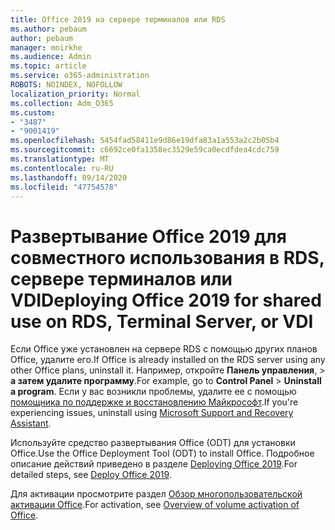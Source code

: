 ```yaml
---
title: Office 2019 на сервере терминалов или RDS
ms.author: pebaum
author: pebaum
manager: mnirkhe
ms.audience: Admin
ms.topic: article
ms.service: o365-administration
ROBOTS: NOINDEX, NOFOLLOW
localization_priority: Normal
ms.collection: Adm_O365
ms.custom:
- "3487"
- "9001419"
ms.openlocfilehash: 5454fad58411e9d86e19dfa83a1a553a2c2b05b4
ms.sourcegitcommit: c6692ce0fa1358ec3529e59ca0ecdfdea4cdc759
ms.translationtype: MT
ms.contentlocale: ru-RU
ms.lasthandoff: 09/14/2020
ms.locfileid: "47754578"
---
```

# <a name="deploying-office-2019-for-shared-use-on-rds-terminal-server-or-vdi"></a><span data-ttu-id="cc91b-102">Развертывание Office 2019 для совместного использования в RDS, сервере терминалов или VDI</span><span class="sxs-lookup"><span data-stu-id="cc91b-102">Deploying Office 2019 for shared use on RDS, Terminal Server, or VDI</span></span>

<span data-ttu-id="cc91b-103">Если Office уже установлен на сервере RDS с помощью других планов Office, удалите его.</span><span class="sxs-lookup"><span data-stu-id="cc91b-103">If Office is already installed on the RDS server using any other Office plans, uninstall it.</span></span> <span data-ttu-id="cc91b-104">Например, откройте **Панель управления**,  >  **а затем удалите программу**.</span><span class="sxs-lookup"><span data-stu-id="cc91b-104">For example, go to **Control Panel** > **Uninstall a program**.</span></span> <span data-ttu-id="cc91b-105">Если у вас возникли проблемы, удалите ее с помощью [помощника по поддержке и восстановлению Майкрософт](https://aka.ms/SARA-OfficeUninstall-Alchemy).</span><span class="sxs-lookup"><span data-stu-id="cc91b-105">If you're experiencing issues, uninstall using [Microsoft Support and Recovery Assistant](https://aka.ms/SARA-OfficeUninstall-Alchemy).</span></span> 

<span data-ttu-id="cc91b-106">Используйте средство развертывания Office (ODT) для установки Office.</span><span class="sxs-lookup"><span data-stu-id="cc91b-106">Use the Office Deployment Tool (ODT) to install Office.</span></span> <span data-ttu-id="cc91b-107">Подробное описание действий приведено в разделе [Deploying Office 2019](https://docs.microsoft.com/deployoffice/office2019/deploy).</span><span class="sxs-lookup"><span data-stu-id="cc91b-107">For detailed steps, see [Deploy Office 2019](https://docs.microsoft.com/deployoffice/office2019/deploy).</span></span>

<span data-ttu-id="cc91b-108">Для активации просмотрите раздел [Обзор многопользовательской активации Office](https://docs.microsoft.com/deployoffice/vlactivation/plan-volume-activation-of-office).</span><span class="sxs-lookup"><span data-stu-id="cc91b-108">For activation, see [Overview of volume activation of Office](https://docs.microsoft.com/deployoffice/vlactivation/plan-volume-activation-of-office).</span></span>